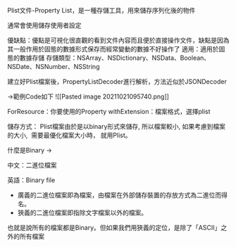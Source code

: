 Plist文件-Property List，是一種存儲工具，用來儲存序列化後的物件

通常會使用儲存使用者設定


優缺點：優點是可視化很直觀的看到文件內容而且便於直接操作文件，缺點是因為其一般作用於固態的數據形式保存而經常變動的數據不好操作了
適用：適用於固態的數據存儲
存儲類型：NSArray、NSDictionary、NSData、Boolean、NSDate、NSNumber、NSString


建立好Plist檔案後，PropertyListDecoder進行解析，方法近似於JSONDecoder

->範例Code如下
![[Pasted image 20211021095740.png]]

ForResource：你要使用的Property
withExtension：檔案格式，選擇plist

儲存方式：
Plist檔案由於是以binary形式來儲存, 所以檔案較小, 如果考慮到檔案的大小,  需要最優化檔案大小時， 就用Plist。

什麼是Binary ->

中文：二進位檔案

英語：Binary file

-   廣義的二進位檔案即為檔案，由檔案在外部儲存裝置的存放方式為二進位而得名。
-   狹義的二進位檔案即指除文字檔案以外的檔案。

也就是說所有的檔案都是Binary。但如果我們用狹義的定位，是除了「ASCII」之外的所有檔案